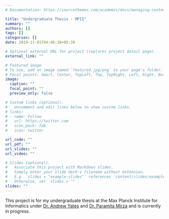 ```yaml
---
# Documentation: https://sourcethemes.com/academic/docs/managing-content/

title: "Undergraduate Thesis - MPII"
summary: ""
authors: []
tags: []
categories: []
date: 2019-11-01T04:46:38+05:30

# Optional external URL for project (replaces project detail page).
external_link: ""

# Featured image
# To use, add an image named `featured.jpg/png` to your page's folder.
# Focal points: Smart, Center, TopLeft, Top, TopRight, Left, Right, BottomLeft, Bottom, BottomRight.
image:
  caption: ""
  focal_point: ""
  preview_only: false

# Custom links (optional).
#   Uncomment and edit lines below to show custom links.
# links:
# - name: Follow
#   url: https://twitter.com
#   icon_pack: fab
#   icon: twitter

url_code: ""
url_pdf: ""
url_slides: ""
url_video: ""

# Slides (optional).
#   Associate this project with Markdown slides.
#   Simply enter your slide deck's filename without extension.
#   E.g. `slides = "example-slides"` references `content/slides/example-slides.md`.
#   Otherwise, set `slides = ""`.
slides: ""
---
```

This project is for my undergraduate thesis at the Max Planck Institute for Informatics under [Dr. Andrew Yates](https://andrewyates.net/) and [Dr. Paramita Mirza](https://paramitamirza.com/) and is currently in progress. 